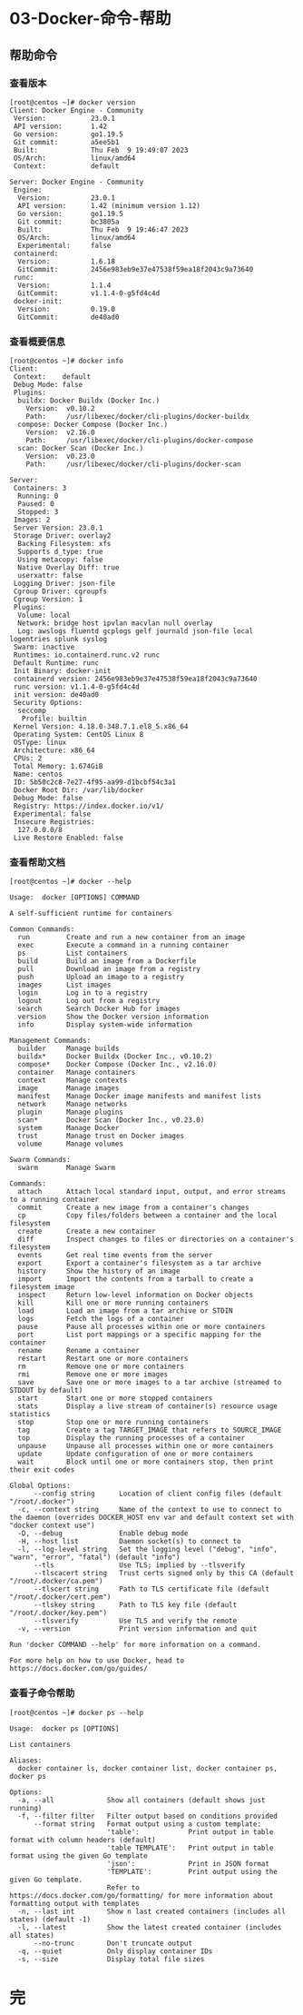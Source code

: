 # 03-Docker-命令-帮助

## 帮助命令

### 查看版本

    [root@centos ~]# docker version
    Client: Docker Engine - Community
     Version:           23.0.1
     API version:       1.42
     Go version:        go1.19.5
     Git commit:        a5ee5b1
     Built:             Thu Feb  9 19:49:07 2023
     OS/Arch:           linux/amd64
     Context:           default
    
    Server: Docker Engine - Community
     Engine:
      Version:          23.0.1
      API version:      1.42 (minimum version 1.12)
      Go version:       go1.19.5
      Git commit:       bc3805a
      Built:            Thu Feb  9 19:46:47 2023
      OS/Arch:          linux/amd64
      Experimental:     false
     containerd:
      Version:          1.6.18
      GitCommit:        2456e983eb9e37e47538f59ea18f2043c9a73640
     runc:
      Version:          1.1.4
      GitCommit:        v1.1.4-0-g5fd4c4d
     docker-init:
      Version:          0.19.0
      GitCommit:        de40ad0

### 查看概要信息

    [root@centos ~]# docker info
    Client:
     Context:    default
     Debug Mode: false
     Plugins:
      buildx: Docker Buildx (Docker Inc.)
        Version:  v0.10.2
        Path:     /usr/libexec/docker/cli-plugins/docker-buildx
      compose: Docker Compose (Docker Inc.)
        Version:  v2.16.0
        Path:     /usr/libexec/docker/cli-plugins/docker-compose
      scan: Docker Scan (Docker Inc.)
        Version:  v0.23.0
        Path:     /usr/libexec/docker/cli-plugins/docker-scan
    
    Server:
     Containers: 3
      Running: 0
      Paused: 0
      Stopped: 3
     Images: 2
     Server Version: 23.0.1
     Storage Driver: overlay2
      Backing Filesystem: xfs
      Supports d_type: true
      Using metacopy: false
      Native Overlay Diff: true
      userxattr: false
     Logging Driver: json-file
     Cgroup Driver: cgroupfs
     Cgroup Version: 1
     Plugins:
      Volume: local
      Network: bridge host ipvlan macvlan null overlay
      Log: awslogs fluentd gcplogs gelf journald json-file local logentries splunk syslog
     Swarm: inactive
     Runtimes: io.containerd.runc.v2 runc
     Default Runtime: runc
     Init Binary: docker-init
     containerd version: 2456e983eb9e37e47538f59ea18f2043c9a73640
     runc version: v1.1.4-0-g5fd4c4d
     init version: de40ad0
     Security Options:
      seccomp
       Profile: builtin
     Kernel Version: 4.18.0-348.7.1.el8_5.x86_64
     Operating System: CentOS Linux 8
     OSType: linux
     Architecture: x86_64
     CPUs: 2
     Total Memory: 1.674GiB
     Name: centos
     ID: 5b50c2c8-7e27-4f95-aa99-d1bcbf54c3a1
     Docker Root Dir: /var/lib/docker
     Debug Mode: false
     Registry: https://index.docker.io/v1/
     Experimental: false
     Insecure Registries:
      127.0.0.0/8
     Live Restore Enabled: false

### 查看帮助文档

    [root@centos ~]# docker --help
    
    Usage:  docker [OPTIONS] COMMAND
    
    A self-sufficient runtime for containers
    
    Common Commands:
      run         Create and run a new container from an image
      exec        Execute a command in a running container
      ps          List containers
      build       Build an image from a Dockerfile
      pull        Download an image from a registry
      push        Upload an image to a registry
      images      List images
      login       Log in to a registry
      logout      Log out from a registry
      search      Search Docker Hub for images
      version     Show the Docker version information
      info        Display system-wide information
    
    Management Commands:
      builder     Manage builds
      buildx*     Docker Buildx (Docker Inc., v0.10.2)
      compose*    Docker Compose (Docker Inc., v2.16.0)
      container   Manage containers
      context     Manage contexts
      image       Manage images
      manifest    Manage Docker image manifests and manifest lists
      network     Manage networks
      plugin      Manage plugins
      scan*       Docker Scan (Docker Inc., v0.23.0)
      system      Manage Docker
      trust       Manage trust on Docker images
      volume      Manage volumes
    
    Swarm Commands:
      swarm       Manage Swarm
    
    Commands:
      attach      Attach local standard input, output, and error streams to a running container
      commit      Create a new image from a container's changes
      cp          Copy files/folders between a container and the local filesystem
      create      Create a new container
      diff        Inspect changes to files or directories on a container's filesystem
      events      Get real time events from the server
      export      Export a container's filesystem as a tar archive
      history     Show the history of an image
      import      Import the contents from a tarball to create a filesystem image
      inspect     Return low-level information on Docker objects
      kill        Kill one or more running containers
      load        Load an image from a tar archive or STDIN
      logs        Fetch the logs of a container
      pause       Pause all processes within one or more containers
      port        List port mappings or a specific mapping for the container
      rename      Rename a container
      restart     Restart one or more containers
      rm          Remove one or more containers
      rmi         Remove one or more images
      save        Save one or more images to a tar archive (streamed to STDOUT by default)
      start       Start one or more stopped containers
      stats       Display a live stream of container(s) resource usage statistics
      stop        Stop one or more running containers
      tag         Create a tag TARGET_IMAGE that refers to SOURCE_IMAGE
      top         Display the running processes of a container
      unpause     Unpause all processes within one or more containers
      update      Update configuration of one or more containers
      wait        Block until one or more containers stop, then print their exit codes
    
    Global Options:
          --config string      Location of client config files (default "/root/.docker")
      -c, --context string     Name of the context to use to connect to the daemon (overrides DOCKER_HOST env var and default context set with "docker context use")
      -D, --debug              Enable debug mode
      -H, --host list          Daemon socket(s) to connect to
      -l, --log-level string   Set the logging level ("debug", "info", "warn", "error", "fatal") (default "info")
          --tls                Use TLS; implied by --tlsverify
          --tlscacert string   Trust certs signed only by this CA (default "/root/.docker/ca.pem")
          --tlscert string     Path to TLS certificate file (default "/root/.docker/cert.pem")
          --tlskey string      Path to TLS key file (default "/root/.docker/key.pem")
          --tlsverify          Use TLS and verify the remote
      -v, --version            Print version information and quit
    
    Run 'docker COMMAND --help' for more information on a command.
    
    For more help on how to use Docker, head to https://docs.docker.com/go/guides/

### 查看子命令帮助

    [root@centos ~]# docker ps --help
    
    Usage:  docker ps [OPTIONS]
    
    List containers
    
    Aliases:
      docker container ls, docker container list, docker container ps, docker ps
    
    Options:
      -a, --all             Show all containers (default shows just running)
      -f, --filter filter   Filter output based on conditions provided
          --format string   Format output using a custom template:
                            'table':            Print output in table format with column headers (default)
                            'table TEMPLATE':   Print output in table format using the given Go template
                            'json':             Print in JSON format
                            'TEMPLATE':         Print output using the given Go template.
                            Refer to https://docs.docker.com/go/formatting/ for more information about formatting output with templates
      -n, --last int        Show n last created containers (includes all states) (default -1)
      -l, --latest          Show the latest created container (includes all states)
          --no-trunc        Don't truncate output
      -q, --quiet           Only display container IDs
      -s, --size            Display total file sizes


# 完